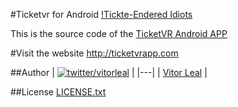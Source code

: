 #Ticketvr for Android [!Tickte-Endered Idiots](http://img.shields.io/badge/ticket/endered-idiots-red.svg)

This is the source code of the [TicketVR Android APP](https://play.google.com/store/apps/details?id=com.vleal.ticketvr)

#Visit the website
http://ticketvrapp.com

##Author
| [![twitter/vitorleal](http://gravatar.com/avatar/e133221d7fbc0dee159dca127d2f6f00?s=80)](http://twitter.com/vitorleal "Follow @vitorleal on Twitter") |
|---|
| [Vitor Leal](http://vitorleal.com) |

##License
[LICENSE.txt](https://github.com/vitorleal/ticketvr-android/blob/master/LICENSE.txt)
